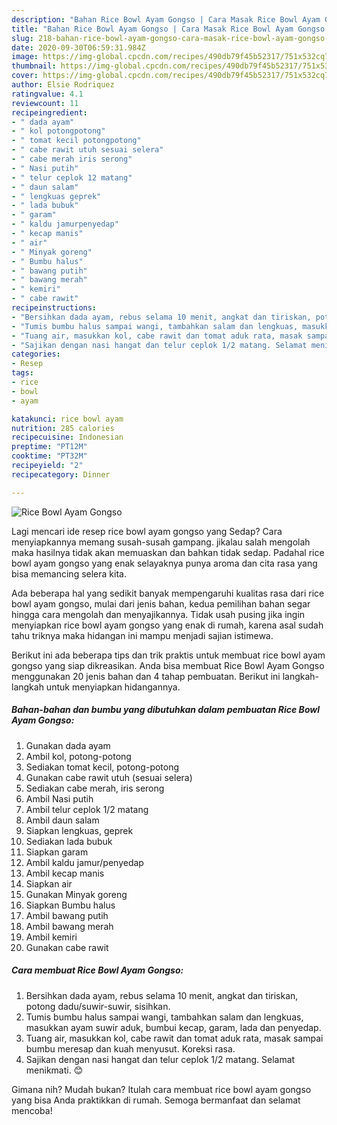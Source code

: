 ```yaml
---
description: "Bahan Rice Bowl Ayam Gongso | Cara Masak Rice Bowl Ayam Gongso Yang Menggugah Selera"
title: "Bahan Rice Bowl Ayam Gongso | Cara Masak Rice Bowl Ayam Gongso Yang Menggugah Selera"
slug: 218-bahan-rice-bowl-ayam-gongso-cara-masak-rice-bowl-ayam-gongso-yang-menggugah-selera
date: 2020-09-30T06:59:31.984Z
image: https://img-global.cpcdn.com/recipes/490db79f45b52317/751x532cq70/rice-bowl-ayam-gongso-foto-resep-utama.jpg
thumbnail: https://img-global.cpcdn.com/recipes/490db79f45b52317/751x532cq70/rice-bowl-ayam-gongso-foto-resep-utama.jpg
cover: https://img-global.cpcdn.com/recipes/490db79f45b52317/751x532cq70/rice-bowl-ayam-gongso-foto-resep-utama.jpg
author: Elsie Rodriquez
ratingvalue: 4.1
reviewcount: 11
recipeingredient:
- " dada ayam"
- " kol potongpotong"
- " tomat kecil potongpotong"
- " cabe rawit utuh sesuai selera"
- " cabe merah iris serong"
- " Nasi putih"
- " telur ceplok 12 matang"
- " daun salam"
- " lengkuas geprek"
- " lada bubuk"
- " garam"
- " kaldu jamurpenyedap"
- " kecap manis"
- " air"
- " Minyak goreng"
- " Bumbu halus"
- " bawang putih"
- " bawang merah"
- " kemiri"
- " cabe rawit"
recipeinstructions:
- "Bersihkan dada ayam, rebus selama 10 menit, angkat dan tiriskan, potong dadu/suwir-suwir, sisihkan."
- "Tumis bumbu halus sampai wangi, tambahkan salam dan lengkuas, masukkan ayam suwir aduk, bumbui kecap, garam, lada dan penyedap."
- "Tuang air, masukkan kol, cabe rawit dan tomat aduk rata, masak sampai bumbu meresap dan kuah menyusut. Koreksi rasa."
- "Sajikan dengan nasi hangat dan telur ceplok 1/2 matang. Selamat menikmati. 😊"
categories:
- Resep
tags:
- rice
- bowl
- ayam

katakunci: rice bowl ayam 
nutrition: 285 calories
recipecuisine: Indonesian
preptime: "PT12M"
cooktime: "PT32M"
recipeyield: "2"
recipecategory: Dinner

---
```



![Rice Bowl Ayam Gongso](https://img-global.cpcdn.com/recipes/490db79f45b52317/751x532cq70/rice-bowl-ayam-gongso-foto-resep-utama.jpg)

Lagi mencari ide resep rice bowl ayam gongso yang Sedap? Cara menyiapkannya memang susah-susah gampang. jikalau salah mengolah maka hasilnya tidak akan memuaskan dan bahkan tidak sedap. Padahal rice bowl ayam gongso yang enak selayaknya punya aroma dan cita rasa yang bisa memancing selera kita.



Ada beberapa hal yang sedikit banyak mempengaruhi kualitas rasa dari rice bowl ayam gongso, mulai dari jenis bahan, kedua pemilihan bahan segar hingga cara mengolah dan menyajikannya. Tidak usah pusing jika ingin menyiapkan rice bowl ayam gongso yang enak di rumah, karena asal sudah tahu triknya maka hidangan ini mampu menjadi sajian istimewa.


Berikut ini ada beberapa tips dan trik praktis untuk membuat rice bowl ayam gongso yang siap dikreasikan. Anda bisa membuat Rice Bowl Ayam Gongso menggunakan 20 jenis bahan dan 4 tahap pembuatan. Berikut ini langkah-langkah untuk menyiapkan hidangannya.

<!--inarticleads1-->

##### Bahan-bahan dan bumbu yang dibutuhkan dalam pembuatan Rice Bowl Ayam Gongso:

1. Gunakan  dada ayam
1. Ambil  kol, potong-potong
1. Sediakan  tomat kecil, potong-potong
1. Gunakan  cabe rawit utuh (sesuai selera)
1. Sediakan  cabe merah, iris serong
1. Ambil  Nasi putih
1. Ambil  telur ceplok 1/2 matang
1. Ambil  daun salam
1. Siapkan  lengkuas, geprek
1. Sediakan  lada bubuk
1. Siapkan  garam
1. Ambil  kaldu jamur/penyedap
1. Ambil  kecap manis
1. Siapkan  air
1. Gunakan  Minyak goreng
1. Siapkan  Bumbu halus
1. Ambil  bawang putih
1. Ambil  bawang merah
1. Ambil  kemiri
1. Gunakan  cabe rawit




<!--inarticleads2-->

##### Cara membuat Rice Bowl Ayam Gongso:

1. Bersihkan dada ayam, rebus selama 10 menit, angkat dan tiriskan, potong dadu/suwir-suwir, sisihkan.
1. Tumis bumbu halus sampai wangi, tambahkan salam dan lengkuas, masukkan ayam suwir aduk, bumbui kecap, garam, lada dan penyedap.
1. Tuang air, masukkan kol, cabe rawit dan tomat aduk rata, masak sampai bumbu meresap dan kuah menyusut. Koreksi rasa.
1. Sajikan dengan nasi hangat dan telur ceplok 1/2 matang. Selamat menikmati. 😊




Gimana nih? Mudah bukan? Itulah cara membuat rice bowl ayam gongso yang bisa Anda praktikkan di rumah. Semoga bermanfaat dan selamat mencoba!
